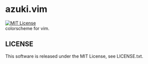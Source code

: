 # azuki.vim
[![MIT License](http://img.shields.io/badge/license-MIT-blue.svg?style=flat)](LICENSE)   
colorscheme for vim.
## LICENSE
This software is released under the MIT License, see LICENSE.txt.

